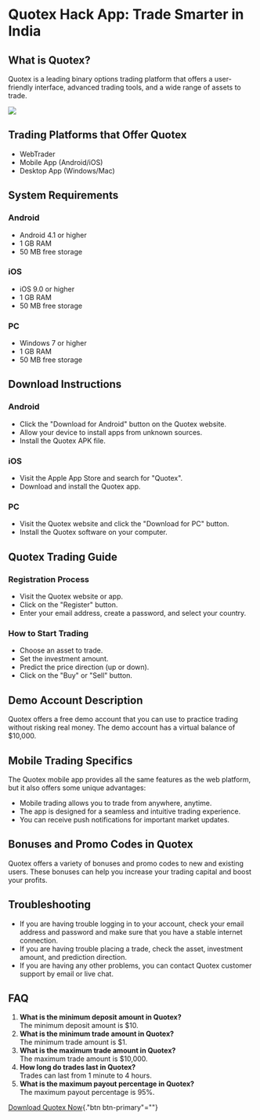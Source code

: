 # Quotex Hack App: Trade Smarter in India

## What is Quotex?

Quotex is a leading binary options trading platform that offers a
user-friendly interface, advanced trading tools, and a wide range of
assets to trade.

[![](https://static.quotex.io/files/1_en/300_250.jpg)](https://traff.sbs/brokerqxsignupf)

## Trading Platforms that Offer Quotex

-   WebTrader
-   Mobile App (Android/iOS)
-   Desktop App (Windows/Mac)

## System Requirements

### Android

-   Android 4.1 or higher
-   1 GB RAM
-   50 MB free storage

### iOS

-   iOS 9.0 or higher
-   1 GB RAM
-   50 MB free storage

### PC

-   Windows 7 or higher
-   1 GB RAM
-   50 MB free storage

## Download Instructions

### Android

-   Click the "Download for Android" button on the Quotex website.
-   Allow your device to install apps from unknown sources.
-   Install the Quotex APK file.

### iOS

-   Visit the Apple App Store and search for "Quotex".
-   Download and install the Quotex app.

### PC

-   Visit the Quotex website and click the "Download for PC"
    button.
-   Install the Quotex software on your computer.

## Quotex Trading Guide

### Registration Process

-   Visit the Quotex website or app.
-   Click on the "Register" button.
-   Enter your email address, create a password, and select your
    country.

### How to Start Trading

-   Choose an asset to trade.
-   Set the investment amount.
-   Predict the price direction (up or down).
-   Click on the "Buy" or "Sell" button.

## Demo Account Description

Quotex offers a free demo account that you can use to practice trading
without risking real money. The demo account has a virtual balance of
\$10,000.

## Mobile Trading Specifics

The Quotex mobile app provides all the same features as the web
platform, but it also offers some unique advantages:

-   Mobile trading allows you to trade from anywhere, anytime.
-   The app is designed for a seamless and intuitive trading experience.
-   You can receive push notifications for important market updates.

## Bonuses and Promo Codes in Quotex

Quotex offers a variety of bonuses and promo codes to new and existing
users. These bonuses can help you increase your trading capital and
boost your profits.

## Troubleshooting

-   If you are having trouble logging in to your account, check your
    email address and password and make sure that you have a stable
    internet connection.
-   If you are having trouble placing a trade, check the asset,
    investment amount, and prediction direction.
-   If you are having any other problems, you can contact Quotex
    customer support by email or live chat.

## FAQ

1.  **What is the minimum deposit amount in Quotex?**\
    The minimum deposit amount is \$10.
2.  **What is the minimum trade amount in Quotex?**\
    The minimum trade amount is \$1.
3.  **What is the maximum trade amount in Quotex?**\
    The maximum trade amount is \$10,000.
4.  **How long do trades last in Quotex?**\
    Trades can last from 1 minute to 4 hours.
5.  **What is the maximum payout percentage in Quotex?**\
    The maximum payout percentage is 95%.

[Download Quotex Now](\%22https://traff.sbs/quotexonelink\%22){."btn
btn-primary"=""}

